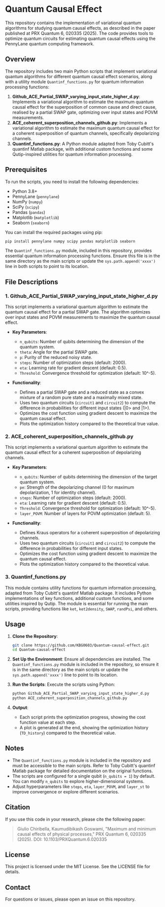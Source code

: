 # Quantum Causal Effect

This repository contains the implementation of variational quantum algorithms for studying quantum causal effects, as described in the paper published at PRX Quantum 6, 020335 (2025). The code provides tools to optimize quantum circuits for estimating quantum causal effects using the PennyLane quantum computing framework.

## Overview

The repository includes two main Python scripts that implement variational quantum algorithms for different quantum causal effect scenarios, along with a utility module `Quantinf_functions.py` for quantum information processing functions:

1. **Github_ACE_Partial_SWAP_varying_input_state_higher_d.py**: Implements a variational algorithm to estimate the maximum quantum causal effect for the superposition of common cause and direct cause, realised by a partial SWAP gate, optimizing over input states and POVM measurements.
2. **ACE_coherent_superposition_channels_github.py**: Implements a variational algorithm to estimate the maximum quantum causal effect for a coherent superposition of quantum channels, specifically depolarizing channels.
3. **Quantinf_functions.py**: A Python module adapted from Toby Cubitt's quantinf Matlab package, with additional custom functions and some Qutip-inspired utilities for quantum information processing.

## Prerequisites

To run the scripts, you need to install the following dependencies:

- Python 3.8+
- PennyLane (`pennylane`)
- NumPy (`numpy`)
- SciPy (`scipy`)
- Pandas (`pandas`)
- Matplotlib (`matplotlib`)
- Seaborn (`seaborn`)

You can install the required packages using pip:

```bash
pip install pennylane numpy scipy pandas matplotlib seaborn
```

The `Quantinf_functions.py` module, included in this repository, provides essential quantum information processing functions. Ensure this file is in the same directory as the main scripts or update the `sys.path.append('xxxx')` line in both scripts to point to its location.

## File Descriptions

### 1. Github_ACE_Partial_SWAP_varying_input_state_higher_d.py

This script implements a variational quantum algorithm to estimate the quantum causal effect for a partial SWAP gate. The algorithm optimizes over input states and POVM measurements to maximize the quantum causal effect.

- **Key Parameters**:

  - `n_qubits`: Number of qubits determining the dimension of the quantum system.
  - `theta`: Angle for the partial SWAP gate.
  - `p`: Purity of the reduced noisy state.
  - `steps`: Number of optimization steps (default: 2000).
  - `eta`: Learning rate for gradient descent (default: 0.5).
  - `Threshold`: Convergence threshold for optimization (default: 10^-5).

- **Functionality**:

  - Defines a partial SWAP gate and a reduced state as a convex mixture of a random pure state and a maximally mixed state.
  - Uses two quantum circuits (`circuit1` and `circuit2`) to compute the difference in probabilities for different input states (|0&gt; and |1&gt;).
  - Optimizes the cost function using gradient descent to maximize the quantum causal effect.
  - Plots the optimization history compared to the theoretical true value.

### 2. ACE_coherent_superposition_channels_github.py

This script implements a variational quantum algorithm to estimate the quantum causal effect for a coherent superposition of depolarizing channels.

- **Key Parameters**:

  - `n_qubits`: Number of qubits determining the dimension of the target quantum system.
  - `pe`: Strength of the depolarizing channel (0 for maximum depolarization, 1 for identity channel).
  - `steps`: Number of optimization steps (default: 2000).
  - `eta`: Learning rate for gradient descent (default: 0.5).
  - `Threshold`: Convergence threshold for optimization (default: 10^-5).
  - `layer_POVM`: Number of layers for POVM optimization (default: 5).

- **Functionality**:

  - Defines Kraus operators for a coherent superposition of depolarizing channels.
  - Uses two quantum circuits (`circuit1` and `circuit2`) to compute the difference in probabilities for different input states.
  - Optimizes the cost function using gradient descent to maximize the quantum causal effect.
  - Plots the optimization history compared to the theoretical value.

### 3. Quantinf_functions.py

This module contains utility functions for quantum information processing, adapted from Toby Cubitt's quantinf Matlab package. It includes Python implementations of key functions, additional custom functions, and some utilities inspired by Qutip. The module is essential for running the main scripts, providing functions like `ket`, `ket2density`, `SWAP`, `randPsi`, and others.

## Usage

1. **Clone the Repository**:

   ```bash
   git clone https://github.com/KBG0603/Quantum-causal-effect.git
   cd Quantum-causal-effect
   ```

2. **Set Up the Environment**: Ensure all dependencies are installed. The `Quantinf_functions.py` module is included in the repository, so ensure it is in the same directory as the main scripts or update the `sys.path.append('xxxx')` line to point to its location.

3. **Run the Scripts**: Execute the scripts using Python:

   ```bash
   python Github_ACE_Partial_SWAP_varying_input_state_higher_d.py
   python ACE_coherent_superposition_channels_github.py
   ```

4. **Output**:

   - Each script prints the optimization progress, showing the cost function value at each step.
   - A plot is generated at the end, showing the optimization history (`TD_history`) compared to the theoretical value.

## Notes

- The `Quantinf_functions.py` module is included in the repository and must be accessible to the main scripts. Refer to Toby Cubitt's quantinf Matlab package for detailed documentation on the original functions.
- The scripts are configured for a single qubit (`n_qubits = 1`) by default. You can modify `n_qubits` to explore higher-dimensional systems.
- Adjust hyperparameters like `steps`, `eta`, `layer_POVM`, and `layer_st` to improve convergence or explore different scenarios.

## Citation

If you use this code in your research, please cite the following paper:

> Giulio Chiribella, Kaumudibikash Goswami, "Maximum and minimum causal effects of physical processes," PRX Quantum 6, 020335 (2025). DOI: 10.1103/PRXQuantum.6.020335

## License

This project is licensed under the MIT License. See the LICENSE file for details.

## Contact

For questions or issues, please open an issue on this repository.